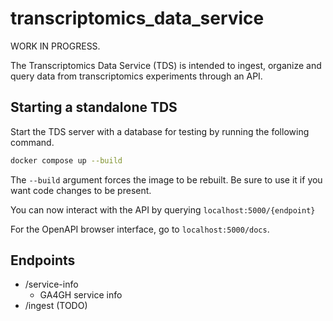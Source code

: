 # transcriptomics_data_service

WORK IN PROGRESS.

The Transcriptomics Data Service (TDS) is intended to ingest, organize and query data from transcriptomics experiments through an API.

## Starting a standalone TDS

Start the TDS server with a database for testing by running the following command.
```bash
docker compose up --build
```
The `--build` argument forces the image to be rebuilt. Be sure to use it if you want code changes to be present.

You can now interact with the API by querying `localhost:5000/{endpoint}`

For the OpenAPI browser interface, go to `localhost:5000/docs`.

## Endpoints

* /service-info
  * GA4GH service info
* /ingest (TODO)
